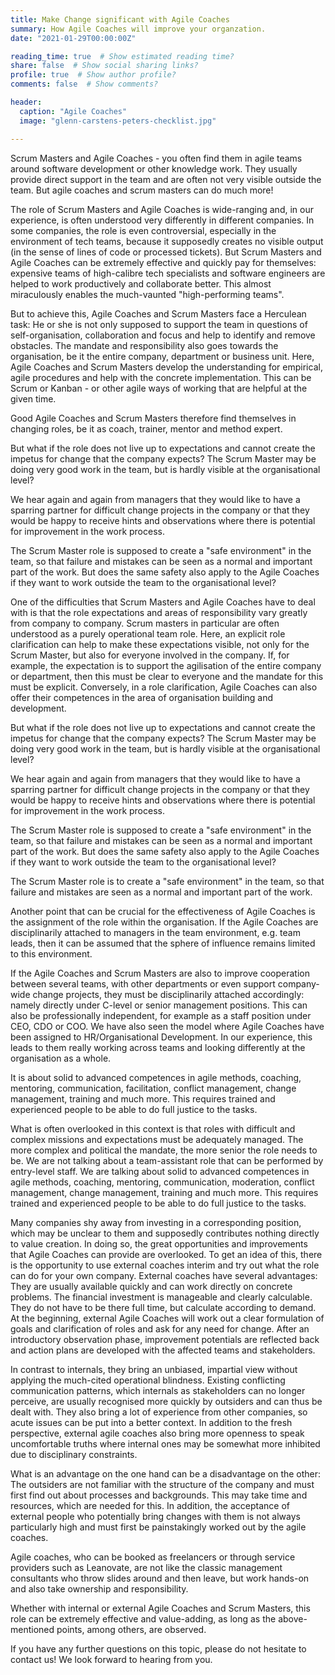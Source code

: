 ```yaml
---
title: Make Change significant with Agile Coaches  
summary: How Agile Coaches will improve your organzation.
date: "2021-01-29T00:00:00Z"

reading_time: true  # Show estimated reading time?
share: false  # Show social sharing links?
profile: true  # Show author profile?
comments: false  # Show comments?

header:
  caption: "Agile Coaches"
  image: "glenn-carstens-peters-checklist.jpg"

---
```


Scrum Masters and Agile Coaches - you often find them in agile teams around software development or other knowledge work. They usually provide direct support in the team and are often not very visible outside the team. But agile coaches and scrum masters can do much more!

The role of Scrum Masters and Agile Coaches is wide-ranging and, in our experience, is often understood very differently in different companies. In some companies, the role is even controversial, especially in the environment of tech teams, because it supposedly creates no visible output (in the sense of lines of code or processed tickets). But Scrum Masters and Agile Coaches can be extremely effective and quickly pay for themselves: expensive teams of high-calibre tech specialists and software engineers are helped to work productively and collaborate better. This almost miraculously enables the much-vaunted "high-performing teams".

But to achieve this, Agile Coaches and Scrum Masters face a Herculean task:
He or she is not only supposed to support the team in questions of self-organisation, collaboration and focus and help to identify and remove obstacles. The mandate and responsibility also goes towards the organisation, be it the entire company, department or business unit. Here, Agile Coaches and Scrum Masters develop the understanding for empirical, agile procedures and help with the concrete implementation. This can be Scrum or Kanban - or other agile ways of working that are helpful at the given time.

Good Agile Coaches and Scrum Masters therefore find themselves in changing roles, be it as coach, trainer, mentor and method expert.

But what if the role does not live up to expectations and cannot create the impetus for change that the company expects? The Scrum Master may be doing very good work in the team, but is hardly visible at the organisational level?

We hear again and again from managers that they would like to have a sparring partner for difficult change projects in the company or that they would be happy to receive hints and observations where there is potential for improvement in the work process.

The Scrum Master role is supposed to create a "safe environment" in the team, so that failure and mistakes can be seen as a normal and important part of the work. But does the same safety also apply to the Agile Coaches if they want to work outside the team to the organisational level?

One of the difficulties that Scrum Masters and Agile Coaches have to deal with is that the role expectations and areas of responsibility vary greatly from company to company. Scrum masters in particular are often understood as a purely operational team role. Here, an explicit role clarification can help to make these expectations visible, not only for the Scrum Master, but also for everyone involved in the company. If, for example, the expectation is to support the agilisation of the entire company or department, then this must be clear to everyone and the mandate for this must be explicit. Conversely, in a role clarification, Agile Coaches can also offer their competences in the area of organisation building and development.

But what if the role does not live up to expectations and cannot create the impetus for change that the company expects? The Scrum Master may be doing very good work in the team, but is hardly visible at the organisational level?

We hear again and again from managers that they would like to have a sparring partner for difficult change projects in the company or that they would be happy to receive hints and observations where there is potential for improvement in the work process.

The Scrum Master role is supposed to create a "safe environment" in the team, so that failure and mistakes can be seen as a normal and important part of the work. But does the same safety also apply to the Agile Coaches if they want to work outside the team to the organisational level?

The Scrum Master role is to create a "safe environment" in the team, so that failure and mistakes are seen as a normal and important part of the work.

Another point that can be crucial for the effectiveness of Agile Coaches is the assignment of the role within the organisation. If the Agile Coaches are disciplinarily attached to managers in the team environment, e.g. team leads, then it can be assumed that the sphere of influence remains limited to this environment.

If the Agile Coaches and Scrum Masters are also to improve cooperation between several teams, with other departments or even support company-wide change projects, they must be disciplinarily attached accordingly: namely directly under C-level or senior management positions. This can also be professionally independent, for example as a staff position under CEO, CDO or COO. We have also seen the model where Agile Coaches have been assigned to HR/Organisational Development. In our experience, this leads to them really working across teams and looking differently at the organisation as a whole.

It is about solid to advanced competences in agile methods, coaching, mentoring, communication, facilitation, conflict management, change management, training and much more. This requires trained and experienced people to be able to do full justice to the tasks.

What is often overlooked in this context is that roles with difficult and complex missions and expectations must be adequately managed. The more complex and political the mandate, the more senior the role needs to be. We are not talking about a team-assistant role that can be performed by entry-level staff. We are talking about solid to advanced competences in agile methods, coaching, mentoring, communication, moderation, conflict management, change management, training and much more. This requires trained and experienced people to be able to do full justice to the tasks.

Many companies shy away from investing in a corresponding position, which may be unclear to them and supposedly contributes nothing directly to value creation. In doing so, the great opportunities and improvements that Agile Coaches can provide are overlooked. To get an idea of this, there is the opportunity to use external coaches interim and try out what the role can do for your own company. External coaches have several advantages:
They are usually available quickly and can work directly on concrete problems. The financial investment is manageable and clearly calculable. They do not have to be there full time, but calculate according to demand. At the beginning, external Agile Coaches will work out a clear formulation of goals and clarification of roles and ask for any need for change. After an introductory observation phase, improvement potentials are reflected back and action plans are developed with the affected teams and stakeholders.

In contrast to internals, they bring an unbiased, impartial view without applying the much-cited operational blindness. Existing conflicting communication patterns, which internals as stakeholders can no longer perceive, are usually recognised more quickly by outsiders and can thus be dealt with. They also bring a lot of experience from other companies, so acute issues can be put into a better context.
In addition to the fresh perspective, external agile coaches also bring more openness to speak uncomfortable truths where internal ones may be somewhat more inhibited due to disciplinary constraints.

What is an advantage on the one hand can be a disadvantage on the other: The outsiders are not familiar with the structure of the company and must first find out about processes and backgrounds. This may take time and resources, which are needed for this. In addition, the acceptance of external people who potentially bring changes with them is not always particularly high and must first be painstakingly worked out by the agile coaches.

Agile coaches, who can be booked as freelancers or through service providers such as Leanovate, are not like the classic management consultants who throw slides around and then leave, but work hands-on and also take ownership and responsibility.

Whether with internal or external Agile Coaches and Scrum Masters, this role can be extremely effective and value-adding, as long as the above-mentioned points, among others, are observed.

If you have any further questions on this topic, please do not hesitate to contact us! We look forward to hearing from you.